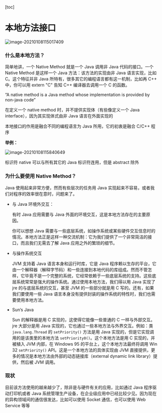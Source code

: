[toc]



# 本地方法接口

![image-20210108115017409](https://homan-blog.oss-cn-beijing.aliyuncs.com/study-demo/jvm-demo/image-20210108115017409.png)

### 什么是本地方法？

简单地讲，一个 Native Method 就是一个 Java 调用非 Java 代码的接口。一个 Native Method 是这样一个 Java 方法：该方法的实现由非 Java 语言实现，比如 C。这个特征并非 Java 所特有，很多其它的编程语言都有这一机制，比如再 C++ 中，你可以用 extern "C" 告知 C++ 编译器去调用一个 C 的函数。

“A native method is  a Java method whose implementation is provided by non-java code”

在定义一个 native method 时，并不提供实现体（有些像定义一个 Java interface），因为其实现体式由非 Java 语言在外面实现的

本地接口的作用是融合不同的编程语言为 Java 所用，它的初衷是融合 C/C++ 程序



**举例：**

![image-20210108115840649](https://homan-blog.oss-cn-beijing.aliyuncs.com/study-demo/jvm-demo/image-20210108115840649.png)

标识符 native 可以与所有其它的 Java 标识符连用，但是 abstract 除外



### 为什么要使用 Native Method？

Java 使用起来非常方便，然而有些层次的任务用 Java 实现起来不容易，或者我们对程序的效率很在意时，问题来了。

- 与 Java 环境外交互：

  有时 Java 应用需要与 Java 外面的环境交互，这是本地方法存在的主要原因。

  你可以想想 Java 需要与一些底层系统，如操作系统或某些硬件交互信息时的情况。本地方法正是这样一种交流机制：它为我们提供了一个非常简洁的接口，而且我们无需去了解 Java 应用之外的繁琐的细节。

- 与操作系统交互

  JVM 支持着 Java 语言本身和运行时库，它是 Java 程序赖以生存的平台，它由一个解释器（解释字节码）和一些连接到本地代码的库组成。然而不管怎样，它毕竟不是一个完整的系统，它经常依赖于一些底层系统的支持。这些底层系统常常是强大的操作系统。通过使用本地方法，我们得以用 Java 实现了 jre 的与底层系统的交互，甚至 JVM 的一些部分就是用 C 写的。还有，如果我们要使用一些 Java 语言本身没有提供封装的操作系统的特性时，我们也需要使用本地方法。

- Sun‘s Java

  Sun 的解释器是用 C 实现的，这使得它能像一些普通的 C 一样与外部交互。 jre 大部分是用 Java 实现的，它也通过一些本地方法与外界交互。例如：类 `java.lang.Thread` 的 `setPriority()` 方法是用 Java 实现的，但是它实现调用的是该类里的本地方法 `setPriority0()`。这个本地方法是用 C 实现的，并被植入 JVM 内部，在 Windows 95 的平台上，这个本地方法最终将调用 Win 32 `setPriority()` API。这是一个本地方法的具体实现由 JVM 直接提供，更多的情况是本地方法由外部的动态链接库（external dynamic link library）提供，然后被 JVM 调用。



### 现状

目前该方法使用的越来越少了，除非是与硬件有关的应用，比如通过 Java 程序驱动打印机或者 Java 系统管理生产设备，在企业级应用中已经比较少见。因为现在的异构领域间的通信很发达，比如可以使用 Socket 通信，也可以使用 Web Service 等等

